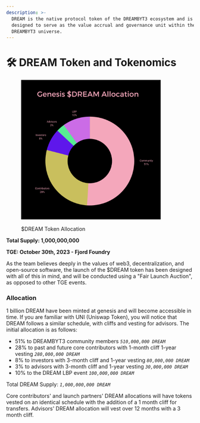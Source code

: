 ```yaml
---
description: >-
  DREAM is the native protocol token of the DREAMBYT3 ecosystem and is currently
  designed to serve as the value accrual and governance unit within the
  DREAMBYT3 universe.
---
```


# 🛠 DREAM Token and Tokenomics



<figure><img src="../.gitbook/assets/DREAM_Tokenomics_Black_BG.png" alt="" width="375"><figcaption><p>$DREAM Token Allocation</p></figcaption></figure>

**Total Supply: 1,000,000,000**

**TGE: October 30th, 2023 - Fjord Foundry**

As the team believes deeply in the values of web3, decentralization, and open-source software, the launch of the $DREAM token has been designed with all of this in mind, and will be conducted using a "Fair Launch Auction", as opposed to other TGE events.&#x20;

### **Allocation**

1 billion DREAM have been minted at genesis and will become accessible in time. If you are familiar with UNI (Uniswap Token), you will notice that DREAM follows a similar schedule, with  cliffs and vesting for advisors. The initial allocation is as follows:&#x20;

* 51% to DREAMBYT3 community members _`510,000,000 DREAM`_&#x20;
* 28% to past and future core contributors with 1-month cliff 1-year vesting _`280,000,000 DREAM`_&#x20;
* 8% to investors with 3-month cliff and 1-year vesting _`80,000,000 DREAM`_&#x20;
* 3% to advisors with 3-month cliff and 1-year vesting _`30,000,000 DREAM`_&#x20;
* 10% to the DREAM LBP event _`100,000,000 DREAM`_&#x20;

Total DREAM Supply: _`1,000,000,000 DREAM`_&#x20;

Core contributors' and launch partners' DREAM allocations will have tokens vested on an identical schedule with the addition of a 1 month cliff for transfers. Advisors' DREAM allocation will vest over 12 months with a 3 month cliff.
